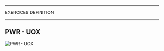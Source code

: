*****************************************
EXERCICES DEFINITION
*****************************************
PWR - UOX
------------
![PWR - UOX](DOC/EXERCICES/PWR_UOX/Exo_1.png)
